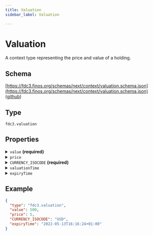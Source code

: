 ```yaml
---
title: Valuation
sidebar_label: Valuation

---
```


# Valuation

A context type representing the price and value of a holding.

## Schema

[https://fdc3.finos.org/schemas/next/context/valuation.schema.json](https://fdc3.finos.org/schemas/next/context/valuation.schema.json) ([github](https://github.com/finos/FDC3/tree/main/packages/fdc3-context/schemas/context/valuation.schema.json))

## Type

`fdc3.valuation`

## Properties

<details>
  <summary><code>value</code> <strong>(required)</strong></summary>

**type**: `number`

The value of the holding, expresses in the nominated currency.

</details>

<details>
  <summary><code>price</code></summary>

**type**: `number`

The price per unit the the valuation is based on.

</details>

<details>
  <summary><code>CURRENCY_ISOCODE</code> <strong>(required)</strong></summary>

**type**: `string`

The valuation currency, which should conform to 3 character alphabetic codes defined in [ISO 4217](https://www.iso.org/iso-4217-currency-codes.html)

</details>

<details>
  <summary><code>valuationTime</code></summary>

**type**: `string`

The time at which the valuation was performed, encoded according to [ISO 8601-1:2019](https://www.iso.org/standard/70907.html) with a timezone indicator included.

</details>

<details>
  <summary><code>expiryTime</code></summary>

**type**: `string`

The time at which this valuation expires, encoded according to [ISO 8601-1:2019](https://www.iso.org/standard/70907.html) with a timezone indicator included.

</details>

## Example

```json
{
  "type": "fdc3.valuation",
  "value": 500,
  "price": 5,
  "CURRENCY_ISOCODE": "USD",
  "expiryTime": "2022-05-13T16:16:24+01:00"
}
```

